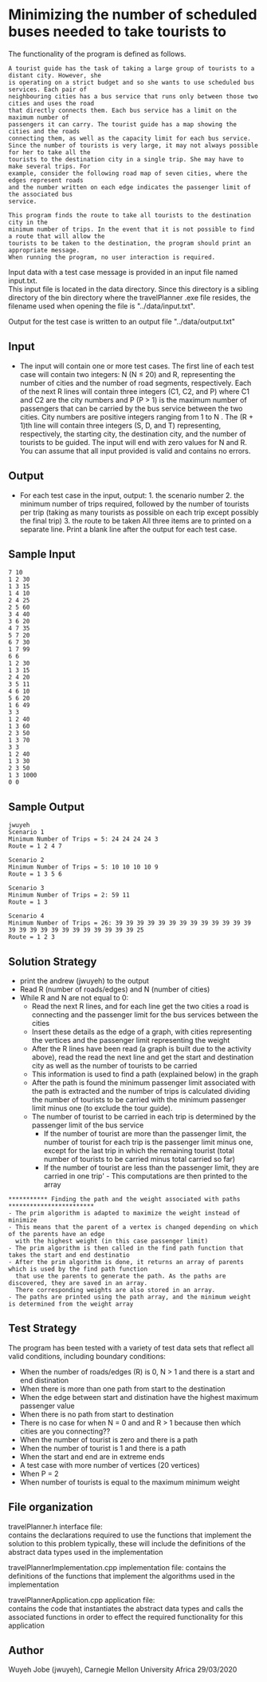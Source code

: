 # Minimizing the number of scheduled buses needed to take tourists to


   The functionality of the program is defined as follows.
   
	A tourist guide has the task of taking a large group of tourists to a distant city. However, she
	is operating on a strict budget and so she wants to use scheduled bus services. Each pair of
	neighbouring cities has a bus service that runs only between those two cities and uses the road
	that directly connects them. Each bus service has a limit on the maximum number of
	passengers it can carry. The tourist guide has a map showing the cities and the roads
	connecting them, as well as the capacity limit for each bus service.
	Since the number of tourists is very large, it may not always possible for her to take all the
	tourists to the destination city in a single trip. She may have to make several trips. For
	example, consider the following road map of seven cities, where the edges represent roads
	and the number written on each edge indicates the passenger limit of the associated bus
	service.

	This program finds the route to take all tourists to the destination city in the
	minimum number of trips. In the event that it is not possible to find a route that will allow the
	tourists to be taken to the destination, the program should print an appropriate message.
	When running the program, no user interaction is required.

   Input data with a test case message is provided in an input file named input.txt.  
   This input file is located in the data directory. Since this directory is a sibling directory of the bin directory 
   where the travelPlanner .exe file resides, the filename used when opening the file is "../data/input.txt".


   Output for the test case is written to an output file "../data/output.txt"

   

   Input
   -----

   - The input will contain one or more test cases. The first line of each test case will contain two
	integers: N (N ≤ 20) and R, representing the number of cities and the number of road
	segments, respectively. Each of the next R lines will contain three integers (C1, C2, and P)
	where C1 and C2 are the city numbers and P (P > 1) is the maximum number of passengers
	that can be carried by the bus service between the two cities. City numbers are positive
	integers ranging from 1 to N . The (R + 1)th line will contain three integers (S, D, and T)
	representing, respectively, the starting city, the destination city, and the number of tourists to
	be guided. The input will end with zero values for N and R. You can assume that all input
	provided is valid and contains no errors.


   Output
   ------

   - For each test case in the input, output:
	1. the scenario number
	2. the minimum number of trips required, followed by the number of tourists per trip
	(taking as many tourists as possible on each trip except possibly the final trip)
	3. the route to be taken
	All three items are to printed on a separate line. Print a blank line after the output for each
	test case.

 

   Sample Input
   ------------
	7 10
	1 2 30
	1 3 15
	1 4 10
	2 4 25
	2 5 60
	3 4 40
	3 6 20
	4 7 35
	5 7 20
	6 7 30
	1 7 99
	6 6
	1 2 30
	1 3 15
	2 4 20
	3 5 11
	4 6 10
	5 6 20
	1 6 49
	3 3
	1 2 40
	1 3 60
	2 3 50
	1 3 70
	3 3
	1 2 40
	1 3 30
	2 3 50
	1 3 1000
	0 0
	


   Sample Output
   -------------

	jwuyeh
	Scenario 1
	Minimum Number of Trips = 5: 24 24 24 24 3
	Route = 1 2 4 7 

	Scenario 2
	Minimum Number of Trips = 5: 10 10 10 10 9
	Route = 1 3 5 6 

	Scenario 3
	Minimum Number of Trips = 2: 59 11
	Route = 1 3 

	Scenario 4
	Minimum Number of Trips = 26: 39 39 39 39 39 39 39 39 39 39 39 39 39 39 39 39 39 39 39 39 39 39 39 39 39 25
	Route = 1 2 3 




   Solution Strategy
   -----------------

   - print the andrew (jwuyeh) to the output
   - Read R (number of roads/edges) and N (number of cities)
   - While R and N are not equal to 0:
     - Read the next R lines, and for each line get the two cities a road is connecting
	   and the passenger limit for the bus services between the cities
	 - Insert these details as the edge of a graph, with cities representing the vertices
	   and the passenger limit representing the weight
	 - After the R lines have been read (a graph is built due to the activity above), read the
	   read the next line and get the start and destination city as well as the number of 
	   tourists to be carried 
	 - This information is used to find a path (explained below) in the graph
	 - After the path is found the minimum passenger limit associated with the path is extracted
	   and the number of trips is calculated dividing the number of tourists to be carried with the
	   minimum passenger limit minus one (to exclude the tour guide).
	 - The number of tourist to be carried in each trip is determined by the passenger limit of the bus service
		- If the number of tourist are more than the passenger limit, the number of tourist for each trip
		  is the passenger limit minus one, except for the last trip in which the remaining tourist (total number
		  of tourists to be carried minus total carried so far)
		- If the number of tourist are less than the passenger limit, they are carried in one trip'
	- This computations are then printed to the array

	*********** Finding the path and the weight associated with paths ************************
	- The prim algorithm is adapted to maximize the weight instead of minimize
	- This means that the parent of a vertex is changed depending on which of the parents have an edge
	  with the highest weight (in this case passenger limit)
	- The prim algorithm is then called in the find path function that takes the start and end destinatio
	- After the prim algorithm is done, it returns an array of parents which is used by the find path function
	  that use the parents to generate the path. As the paths are discovered, they are saved in an array.
	  There corresponding weights are also stored in an array.
	- The paths are printed using the path array, and the minimum weight is determined from the weight array


   Test Strategy
   -------------

   The program has been tested with a variety of test data sets that reflect all valid conditions, including boundary conditions:

   - When the number of roads/edges (R) is 0, N > 1 and there is a start and end distination
   - When there is more than one path from start to the destination
   - When the edge between start and distination have the highest maximum passenger value
   - When there is no path from start to destination
   - There is no case for when N = 0 and and R > 1 because then which cities are you connecting??
   - When the number of tourist is zero and there is a path
   - When the number of tourist is 1 and there is a path
   - When the start and end are in extreme ends
   - A test case with more number of vertices (20 vertices)
   - When P = 2
   - When number of tourists is equal to the maximum minimum weight






   File organization
   -----------------

   travelPlanner.h                  interface file:      
                              contains the declarations required to use the functions that implement the solution to this problem
                              typically, these will include the definitions of the abstract data types used in the implementation

   travelPlannerImplementation.cpp  implementation file: 
                              contains the definitions of the functions that implement the algorithms used in the implementation
 
   travelPlannerApplication.cpp     application file:    
                              contains the code that instantiates the abstract data types and calls the associated functions
                              in order to effect the required functionality for this application


   Author
   ------

   Wuyeh Jobe (jwuyeh), Carnegie Mellon University Africa
   29/03/2020